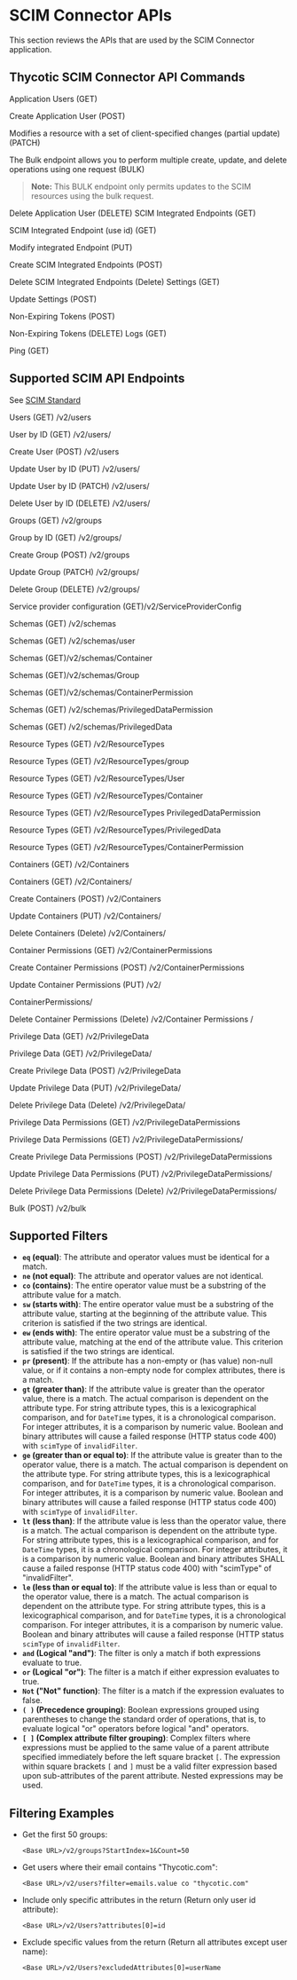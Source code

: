 [title]: # (APIs)
[tags]: # (scim apis)
[priority]: # (300)
# SCIM Connector APIs

This section reviews the APIs that are used by the SCIM Connector application.

## Thycotic SCIM Connector API Commands

 Application Users (GET)

 Create Application User (POST)

 Modifies a resource with a set of client-specified changes
 (partial update) (PATCH)

 The Bulk endpoint allows you to perform multiple create, update, and delete operations using one request (BULK)
   >**Note:** This BULK endpoint only permits updates to the SCIM resources using the bulk request.

 Delete Application User (DELETE) SCIM Integrated Endpoints (GET)

 SCIM Integrated Endpoint (use id) (GET)

 Modify integrated Endpoint (PUT)

 Create SCIM Integrated Endpoints (POST)

 Delete SCIM Integrated Endpoints (Delete) Settings (GET)

 Update Settings (POST)

 Non-Expiring Tokens (POST)

 Non-Expiring Tokens (DELETE) Logs (GET)

 Ping (GET)

## Supported SCIM API Endpoints
 See [SCIM Standard](http://www.simplecloud.info/#Specification)

 Users (GET) <Base URL>/v2/users

 User by ID (GET) <Base URL>/v2/users/<user id> 

 Create User (POST) <Base URL>/v2/users

 Update User by ID (PUT) <Base URL>/v2/users/<user id> 

 Update User by ID (PATCH) <Base URL>/v2/users/<user id> 

 Delete User by ID (DELETE) <Base URL>/v2/users/<user id> 

 Groups (GET) <Base URL>/v2/groups

 Group by ID (GET) <Base URL>/v2/groups/<group id> 

 Create Group (POST) <Base URL>/v2/groups

 Update Group (PATCH) <Base URL>/v2/groups/<group id> 

 Delete Group (DELETE) <Base URL>/v2/groups/<group id> 

 Service provider configuration (GET)<Base URL>/v2/ServiceProviderConfig

 Schemas (GET) <Base URL>/v2/schemas

 Schemas (GET) <Base URL>/v2/schemas/user

 Schemas (GET)<Base URL>/v2/schemas/Container

 Schemas (GET)<Base URL>/v2/schemas/Group

 Schemas (GET)<Base URL>/v2/schemas/ContainerPermission

 Schemas (GET) <Base URL>/v2/schemas/PrivilegedDataPermission

 Schemas (GET) <Base URL>/v2/schemas/PrivilegedData

 Resource Types (GET) <Base URL>/v2/ResourceTypes

 Resource Types (GET) <Base URL>/v2/ResourceTypes/group

 Resource Types (GET) <Base URL>/v2/ResourceTypes/User

 Resource Types (GET) <Base URL>/v2/ResourceTypes/Container

 Resource Types (GET) <Base URL>/v2/ResourceTypes PrivilegedDataPermission

 Resource Types (GET) <Base URL>/v2/ResourceTypes/PrivilegedData

 Resource Types (GET) <Base URL>/v2/ResourceTypes/ContainerPermission

 Containers (GET) <Base URL>/v2/Containers

 Containers (GET) <Base URL>/v2/Containers/<folder id>

 Create Containers (POST) <Base URL>/v2/Containers

 Update Containers (PUT) <Base URL>/v2/Containers/<folder id>

 Delete Containers (Delete) <Base URL>/v2/Containers/<folder id>

 Container Permissions (GET) <Base URL>/v2/ContainerPermissions

 Create Container Permissions (POST) <Base URL>/v2/ContainerPermissions

 Update Container Permissions (PUT) <Base URL>/v2/

 ContainerPermissions/<folder permission id>

 Delete Container Permissions (Delete) <Base URL>/v2/Container Permissions / <folder permission id>

 Privilege Data (GET) <Base URL>/v2/PrivilegeData

 Privilege Data (GET) <Base URL>/v2/PrivilegeData/<secret id>

 Create Privilege Data (POST) <Base URL>/v2/PrivilegeData

 Update Privilege Data (PUT) <Base URL>/v2/PrivilegeData/<secret id>

 Delete Privilege Data (Delete) <Base URL>/v2/PrivilegeData/<secret id>

 Privilege Data Permissions (GET) <Base URL>/v2/PrivilegeDataPermissions

 Privilege Data Permissions (GET) <Base URL>/v2/PrivilegeDataPermissions/<secret permissions id>

 Create Privilege Data Permissions (POST) <Base URL>/v2/PrivilegeDataPermissions

 Update Privilege Data Permissions (PUT) <Base URL>/v2/PrivilegeDataPermissions/<secret permissions id>

 Delete Privilege Data Permissions (Delete) <Base URL>/v2/PrivilegeDataPermissions/<secret permissions id>

 Bulk (POST) <Base URL>/v2/bulk

## Supported Filters

* **`eq` (equal)**: The attribute and operator values must be identical for a match.
* **`ne` (not equal)**: The attribute and operator values are not identical.
* **`co` (contains)**: The entire operator value must be a substring of the attribute value for a match.
* **`sw` (starts with)**: The entire operator value must be a substring of the attribute value, starting at the beginning of the attribute value. This criterion is satisfied if the two strings are identical.
* **`ew` (ends with)**: The entire operator value must be a substring of the attribute value, matching at the end of the attribute value. This criterion is satisfied if the two strings are identical.
* **`pr` (present)**: If the attribute has a non-empty or (has value) non-null value, or if it contains a non-empty node for complex attributes, there is a match.
* **`gt` (greater than)**: If the attribute value is greater than the operator value, there is a match. The actual comparison is dependent on the attribute type. For string attribute types, this is a lexicographical comparison, and for `DateTime` types, it is a chronological comparison. For integer attributes, it is a comparison by numeric value. Boolean and binary attributes will cause a failed response (HTTP status code 400) with `scimType` of `invalidFilter`.
* **`ge` (greater than or equal to)**: If the attribute value is greater than to the operator value, there is a match. The actual comparison is dependent on the attribute type. For string attribute types, this is a lexicographical comparison, and for `DateTime` types, it is a chronological comparison. For integer attributes, it is a comparison by numeric value. Boolean and binary attributes will cause a failed response (HTTP status code 400) with `scimType` of `invalidFilter`.
* **`lt` (less than)**: If the attribute value is less than the operator value, there is a match. The actual comparison is dependent on the attribute type. For string attribute types, this is a lexicographical comparison, and for `DateTime` types, it is a chronological comparison. For integer attributes, it is a comparison by numeric value. Boolean and binary attributes SHALL cause a failed response (HTTP status code 400) with "scimType" of "invalidFilter".
* **`le` (less than or equal to)**: If the attribute value is less than or equal to the operator value, there is a match. The actual comparison is dependent on the attribute type. For string attribute types, this is a lexicographical comparison, and for `DateTime` types, it is a chronological comparison. For integer attributes, it is a comparison by numeric value. Boolean and binary attributes will cause a failed response (HTTP status `scimType` of `invalidFilter`.
* **`and` (Logical "and")**:  The filter is only a match if both expressions evaluate to true.
* **`or` (Logical "or")**: The filter is a match if either expression evaluates to true.
* **`Not` ("Not" function)**: The filter is a match if the expression evaluates to false.
* **`( )` (Precedence grouping)**: Boolean expressions grouped using parentheses to change the standard order of operations, that is, to evaluate logical "or" operators before logical "and" operators.
* **`[ ]` (Complex attribute filter grouping)**: Complex filters where expressions must be applied to the same value of a parent attribute specified immediately before the left square bracket `[`. The expression within square brackets `[` and `]` must be a valid filter expression based upon sub-attributes of the parent attribute. Nested expressions may be used.

## Filtering Examples

* Get the first 50 groups:  

  `<Base URL>/v2/groups?StartIndex=1&Count=50`

* Get users where their email contains "Thycotic.com":  

  `<Base URL>/v2/users?filter=emails.value co "thycotic.com"`

* Include only specific attributes in the return (Return only user id attribute):  

  `<Base URL>/v2/Users?attributes[0]=id`

* Exclude specific values from the return (Return all attributes except user name): 
  
  `<Base URL>/v2/Users?excludedAttributes[0]=userName`
